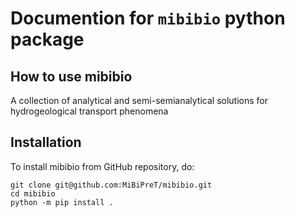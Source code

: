 # Documention for `mibibio` python package

## How to use mibibio

A collection of analytical and semi-semianalytical solutions for hydrogeological transport phenomena

## Installation

To install mibibio from GitHub repository, do:

```console
git clone git@github.com:MiBiPreT/mibibio.git
cd mibibio
python -m pip install .
```
